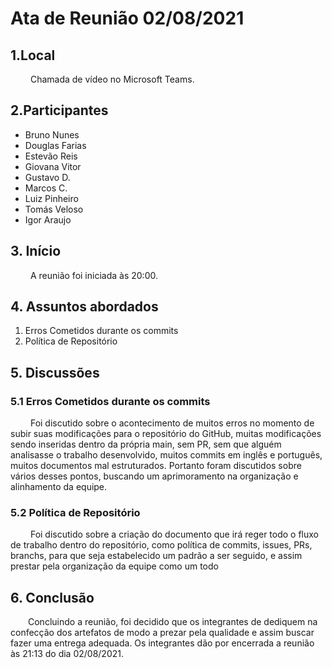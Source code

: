 # Ata de Reunião 02/08/2021
## 1.Local
&emsp;&emsp; Chamada de vídeo no Microsoft Teams.

## 2.Participantes
 - Bruno Nunes
 - Douglas Farias
 - Estevão Reis
 - Giovana Vitor
 - Gustavo D.
 - Marcos C.
 - Luiz Pinheiro
 - Tomás Veloso
 - Igor Araujo

 ## 3. Início
 &emsp;&emsp; A reunião foi iniciada às 20:00.

 ## 4. Assuntos abordados
 1. Erros Cometidos durante os commits
 2. Política de Repositório
 ## 5. Discussões
 ### 5.1 Erros Cometidos durante os commits
 &emsp;&emsp; Foi discutido sobre o acontecimento de muitos erros no momento de subir suas modificações para o repositório do GitHub, muitas modificações sendo inseridas dentro da própria main, sem PR, sem que alguém analisasse o trabalho desenvolvido, muitos commits em inglês e português, muitos documentos mal estruturados. Portanto foram discutidos sobre vários desses pontos, buscando um aprimoramento na organização e alinhamento da equipe.

 ### 5.2 Política de Repositório
  &emsp;&emsp; Foi discutido sobre a criação do documento que irá reger todo o fluxo de trabalho dentro do repositório, como política de commits, issues, PRs, branchs, para que seja estabelecido um padrão a ser seguido, e assim prestar pela organização da equipe como um todo 
## 6. Conclusão
  Concluindo a reunião, foi decidido que os integrantes de dediquem na confecção dos artefatos de modo a prezar pela qualidade e assim buscar fazer uma entrega adequada. Os integrantes dão por encerrada a reunião às 21:13 do dia 02/08/2021.